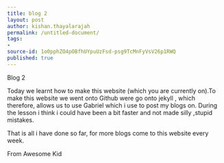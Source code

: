 ```yaml
---
title: blog 2
layout: post
author: kishan.thayalarajah
permalink: /untitled-document/
tags:
- 
source-id: 1o0pphZO4pOBfhUYpuUzFsd-psg9TcMnFyVsV26p1RWQ
published: true
---
```

Blog 2

 

Today we learnt how to make this website (which you are currently on).To make  this website we went onto Github were go onto jekyll , which therefore, allows us to use Gabriel which i use to post my blogs on. During the lesson i think i could have been a bit faster and not made silly ,stupid mistakes. 

That is all i have done so far, for more blogs come to this website every week.

From Awesome Kid

 

